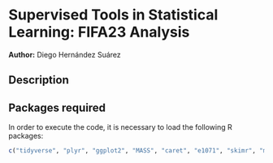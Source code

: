 # Supervised Tools in Statistical Learning: FIFA23 Analysis
**Author:** Diego Hernández Suárez

## Description

## Packages required
In order to execute the code, it is necessary to load the following R packages:
```r
c("tidyverse", "plyr", "ggplot2", "MASS", "caret", "e1071", "skimr", "mice", "VIM", "glmnet", "rpart", "pROC", "class", "randomForest")
```
